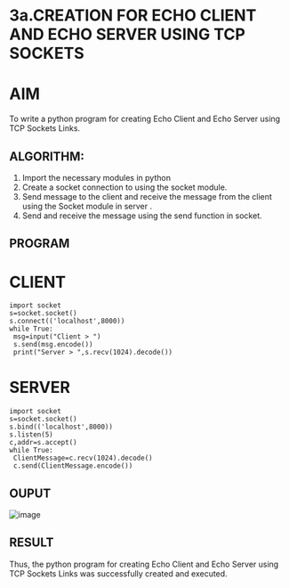 # 3a.CREATION FOR ECHO CLIENT AND ECHO SERVER USING TCP SOCKETS
# AIM
To write a python program for creating Echo Client and Echo Server using TCP
Sockets Links.
## ALGORITHM:
1. Import the necessary modules in python
2. Create a socket connection to using the socket module.
3. Send message to the client and receive the message from the client using the Socket module in
 server .
4. Send and receive the message using the send function in socket.
## PROGRAM
# CLIENT
```
import socket
s=socket.socket()
s.connect(('localhost',8000))
while True:
 msg=input("Client > ")
 s.send(msg.encode())
 print("Server > ",s.recv(1024).decode())

```
# SERVER
```
import socket
s=socket.socket()
s.bind(('localhost',8000))
s.listen(5)
c,addr=s.accept()
while True:
 ClientMessage=c.recv(1024).decode()
 c.send(ClientMessage.encode())

```
## OUPUT
![image](https://github.com/AnbuSelvanS7/3a.Sockets_Creation_for_Echo_Client_and_Echo_Server/assets/151528411/ca0363b6-77a3-4401-8684-e12777585d8e)

## RESULT
Thus, the python program for creating Echo Client and Echo Server using TCP Sockets Links 
was successfully created and executed.

